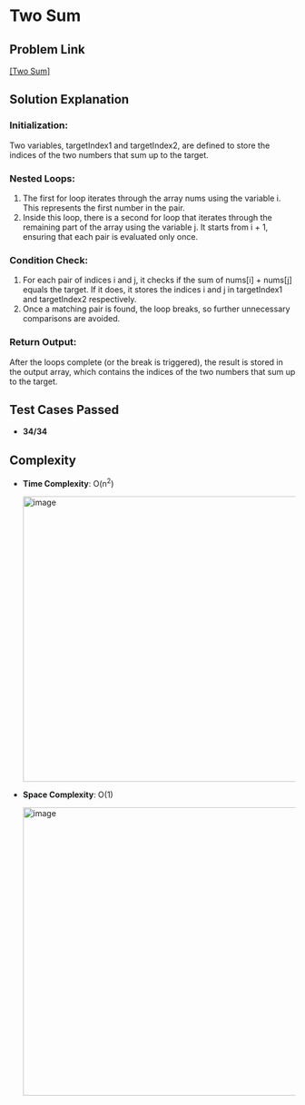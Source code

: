 # Two Sum

## Problem Link
[[Two Sum]](https://leetcode.com/problems/two-sum/description/)

## Solution Explanation
### Initialization:

Two variables, targetIndex1 and targetIndex2, are defined to store the indices of the two numbers that sum up to the target.

### Nested Loops:

1. The first for loop iterates through the array nums using the variable i. This represents the first number in the pair.
2. Inside this loop, there is a second for loop that iterates through the remaining part of the array using the variable j. It starts from i + 1, ensuring that each pair is evaluated only once.
   
### Condition Check:

1. For each pair of indices i and j, it checks if the sum of nums[i] + nums[j] equals the target. If it does, it stores the indices i and j in targetIndex1 and targetIndex2 respectively.
2. Once a matching pair is found, the loop breaks, so further unnecessary comparisons are avoided.

### Return Output:

After the loops complete (or the break is triggered), the result is stored in the output array, which contains the indices of the two numbers that sum up to the target.

## Test Cases Passed
- **34/34**

## Complexity
- **Time Complexity**: O(n<sup>2</sup>)
  
  <img width="503" alt="image" src="https://github.com/user-attachments/assets/a1deb5dc-d736-498f-9314-59ac957d24c8">

- **Space Complexity**: O(1)
  
  <img width="508" alt="image" src="https://github.com/user-attachments/assets/76c36f40-7f84-4808-89e0-c519483505ff">


